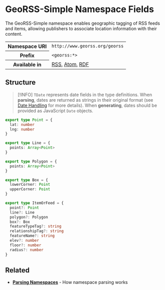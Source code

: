 # GeoRSS-Simple Namespace Fields

The GeoRSS-Simple namespace enables geographic tagging of RSS feeds and items, allowing publishers to associate location information with their content.

<table>
  <tbody>
    <tr>
      <th>Namespace URI</th>
      <td><code>http://www.georss.org/georss</code></td>
    </tr>
    <tr>
      <th>Prefix</th>
      <td><code>&lt;georss:*&gt;</code></td>
    </tr>
    <tr>
      <th>Available in</th>
      <td>
        <a href="/reference/feeds/rss">RSS</a>,
        <a href="/reference/feeds/atom">Atom</a>,
        <a href="/reference/feeds/rdf">RDF</a>
      </td>
    </tr>
  </tbody>
</table>

## Structure

> [!INFO]
> `TDate` represents date fields in the type definitions. When **parsing**, dates are returned as strings in their original format (see [Date Handling](/parsing/dates) for more details). When **generating**, dates should be provided as JavaScript `Date` objects.

```typescript
export type Point = {
  lat: number
  lng: number
}

export type Line = {
  points: Array<Point>
}

export type Polygon = {
  points: Array<Point>
}

export type Box = {
  lowerCorner: Point
  upperCorner: Point
}

export type ItemOrFeed = {
  point?: Point
  line?: Line
  polygon?: Polygon
  box?: Box
  featureTypeTag?: string
  relationshipTag?: string
  featureName?: string
  elev?: number
  floor?: number
  radius?: number
}
```

## Related

- **[Parsing Namespaces](/parsing/namespaces)** - How namespace parsing works

